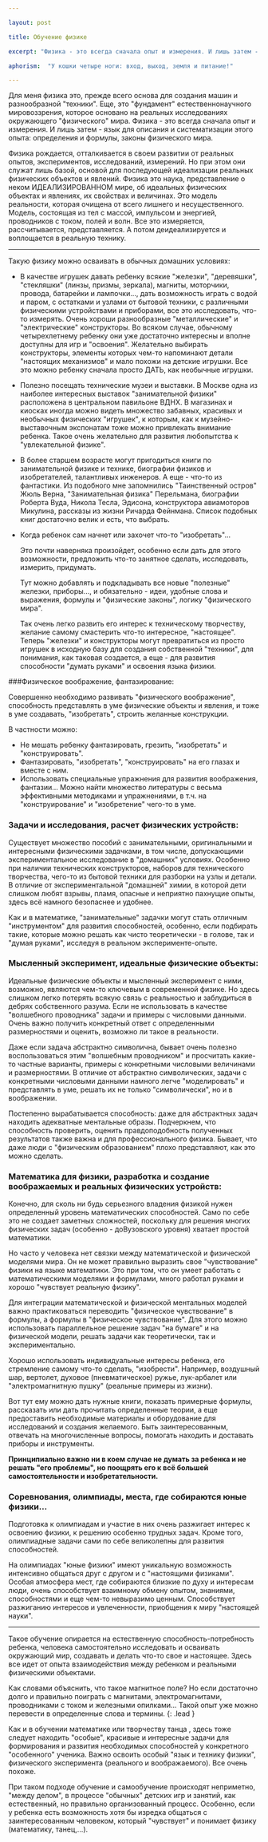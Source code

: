 ```yaml
---

layout: post

title: Обучение физике

excerpt: "Физика - это всегда сначала опыт и измерения. И лишь затем - язык для описания и систематизации этого опыта: определения и формулы, законы физического мира"

aphorism:  "У кошки четыpе ноги: вход, выход, земля и питание!"

---
```



Для меня физика это, прежде всего основа для создания машин и разнообразной "техники". Еще, это "фундамент" естественнонаучного мировоззрения, которое основано на реальных исследованиях окружающего "физического" мира. Физика - это всегда сначала опыт и измерения. И лишь затем - язык для описания и систематизации этого опыта: определения и формулы, законы физического мира.

Физика рождается, отталкивается в своем развитии от реальных опытов, экспериментов, исследований, измерений. Но при этом они служат лишь базой, основой для последующей идеализации реальных физических объектов и явлений. Физика это наука, представление о неком ИДЕАЛИЗИРОВАННОМ мире, об идеальных физических объектах и явлениях, их свойствах и величинах. Это модель реальности, которая очищена от всего лишнего и несущественного. Модель, состоящая из тел с массой, импульсом и энергией, проводников с током, полей и волн. Все это измеряется, рассчитывается, представляется. А потом деидеализируется и воплощается в реальную технику.

****

Такую физику можно осваивать в обычных домашних условиях:

+ В качестве игрушек давать ребенку всякие "железки", "деревяшки", "стекляшки" (линзы, призмы, зеркала), магниты, моторчики, провода, батарейки и лампочки..., дать возможность играть с водой и паром, с остатками и узлами от бытовой техники, с различными физическими устройствами и приборами, все это исследовать, что-то измерять. Очень хороши разнообразные "металлические" и "электрические" конструкторы. Во всяком случае, обычному четырехлетнему ребенку они уже достаточно интересны и вполне доступны для игр и "освоения". Желательно выбирать конструкторы, элементы которых чем-то напоминают детали "настоящих механизмов" и мало похожи на детские игрушки. Все это можно ребенку сначала просто ДАТЬ, как необычные игрушки.

+ Полезно посещать технические музеи и выставки. В Москве одна из наиболее интересных выставок "занимательной физики" расположена в центральном павильоне ВДНХ. В магазинах и киосках иногда можно видеть множество забавных, красивых и необычных физических "игрушек", к которым, как к музейно-выставочным экспонатам тоже можно привлекать внимание ребенка. Такое очень желательно для развития любопытства к "увлекательной физике".

+ В более старшем возрасте могут пригодиться книги по занимательной физике и технике, биографии физиков и изобретателей, талантливых инженеров. А еще - что-то из фантастики. Из подобного мне запомнились "Таинственный остров" Жюль Верна, "Занимательная физика" Перельмана, биографии Роберта Вуда, Никола Тесла, Эдисона, конструктора авиамоторов Микулина, рассказы из жизни Ричарда Фейнмана. Список подобных книг достаточно велик и есть, что выбрать.

+ Когда ребенок сам начнет или захочет что-то "изобретать"…
    
    Это почти наверняка произойдет, особенно если дать для этого возможности, предложить что-то занятное сделать, исследовать, измерить, придумать.
    
    Тут можно добавлять и подкладывать все новые "полезные" железки, приборы..., и обязательно - идеи, удобные слова и выражения, формулы и "физические законы", логику "физического мира".
    
    Так очень легко развить его интерес к техническому творчеству, желание самому смастерить что-то интересное, "настоящее". Теперь "железки" и конструкторы могут превратиться из просто игрушек в исходную базу для создания собственной "техники", для понимания, как таковая создается, а еще - для развития способности "думать руками" и освоения языка физики.
        

        
                
                        
                                        
###Физическое воображение, фантазирование:

Совершенно необходимо развивать "физического воображение", способность представлять в уме физические объекты и явления, и тоже в уме создавать, "изобретать", строить желанные конструкции.

В частности можно:

+ Не мешать ребенку фантазировать, грезить, "изобретать" и "конструировать".
+ Фантазировать, "изобретать", "конструировать" на его глазах и вместе с ним.
+ Использовать специальные упражнения для развития воображения, фантазии… Можно найти множество литературы с весьма эффективными методиками и упражнениями, в т.ч. на "конструирование" и "изобретение" чего-то в уме.

### Задачи и исследования, расчет физических устройств:

Существует множество пособий с занимательными, оригинальными и интересными физическими задачками, в том числе, допускающими экспериментальное исследование в "домашних" условиях. Особенно при наличии технических конструкторов, наборов для технического творчества, чего-то из бытовой техники для разборки на узлы и детали. В отличие от экспериментальной "домашней" химии, в которой дети слишком любят взрывы, пламя, опасные и неприятно пахнущие опыты, здесь всё намного безопаснее и удобнее.

Как и в математике, "занимательные" задачки могут стать отличным "инструментом" для развития способностей, особенно, если подбирать такие, которые можно решать как чисто теоретически - в голове, так и "думая руками", исследуя в реальном эксперименте-опыте.

### Мысленный эксперимент, идеальные физические объекты:

Идеальные физические объекты и мысленный эксперимент с ними, возможно, являются чем-то ключевым в современной физике. Но здесь слишком легко потерять всякую связь с реальностью и заблудиться в дебрях собственного разума. Если не использовать в качестве "волшебного проводника" задачи и примеры с числовыми данными. Очень важно получить конкретный ответ с определенными размерностями и оценить, возможно ли такое в реальности. 

Даже если задача абстрактно символична, бывает очень полезно воспользоваться этим "волшебным проводником" и просчитать какие-то частные варианты, примеры с конкретными числовыми величинами и размерностями. В отличие от абстрактно символических, задачи с конкретными числовыми данными намного легче "моделировать" и представлять в уме, решать их не только "символически", но и в воображении. 

Постепенно вырабатывается способность: даже для абстрактных задач находить адекватные ментальные образы. Подчеркнем, что способность проверить, оценить правдоподобность полученных результатов также важна и для профессионального физика. Бывает, что даже люди с "физическим образованием" плохо представляют, как это можно сделать.

### Математика для физики, разработка и создание воображаемых и реальных физических устройств:

Конечно, для сколь ни будь серьезного владения физикой нужен определенный уровень математических способностей. Само по себе это не создает заметных сложностей, поскольку для решения многих физических задач (особенно - доВузовского уровня) хватает простой математики.

Но часто у человека нет связки между математической и физической моделями мира. Он не может правильно выразить свое "чувствование" физики на языке математики. Это при том, что он умеет работать с математическими моделями и формулами, много работал руками и хорошо "чувствует реальную физику".

Для интеграции математической и физической ментальных моделей важно практиковаться переводить "физическое чувствование" в формулы, а формулы в "физическое чувствование". Для этого можно использовать параллельное решение задач "на бумаге" и на физической модели, решать задачи как теоретически, так и экспериментально.

Хорошо использовать индивидуальные интересы ребенка, его стремление самому что-то сделать, "изобрести". Например, воздушный шар, вертолет, духовое (пневматическое) ружье, лук-арбалет или "электромагнитную пушку" (реальные примеры из жизни). 

Вот тут ему можно дать нужные книги, показать примерные формулы, рассказать или дать прочитать определенные теории, а еще предоставить необходимые материалы и оборудование для исследований и создания желаемого. Быть заинтересованным, отвечать на многочисленные вопросы, помогать находить и доставать приборы и инструменты. 

**Принципиально важно ни в коем случае не думать за ребенка и не решать "его проблемы", но поощрять его к всё большей самостоятельности и изобретательности.**

### Соревнования, олимпиады, места, где собираются юные физики…

Подготовка к олимпиадам и участие в них очень разжигает интерес к освоению физики, к решению особенно трудных задач. Кроме того, олимпиадные задачи сами по себе великолепны для развития способностей.

На олимпиадах "юные физики" имеют уникальную возможность интенсивно общаться друг с другом и с "настоящими физиками". Особая атмосфера мест, где собираются близкие по духу и интересам люди, очень способствует взаимному обмену опытом, знаниями, способностями и еще чем-то невыразимо ценным. Способствует разжиганию интересов и увлеченности, приобщения к миру "настоящей науки".

****

Такое обучение опирается на естественную способность-потребность ребенка, человека самостоятельно исследовать и осваивать окружающий мир, создавать и делать что-то свое и настоящее. Здесь все идет от опыта взаимодействия между ребенком и реальными физическими объектами.

Как словами объяснить, что такое магнитное поле? Но если достаточно долго и правильно поиграть с магнитами, электромагнитами, проводниками с током и железными опилками… Такой опыт уже можно перевести в определенные слова и термины.
{: .lead }

Как и в обучении математике или творчеству танца , здесь тоже следует находить "особые", красивые и интересные задачи для формирования и развития необходимых способностей у конкретного "особенного" ученика. Важно освоить особый "язык и технику физики", физического эксперимента (реального и воображаемого). Все очень похоже.

При таком подходе обучение и самообучение происходят неприметно, "между делом", в процессе "обычных" детских игр и занятий, как естественный, но правильно организованный процесс. Особенно, если у ребенка есть возможность хотя бы изредка общаться с заинтересованным человеком, который "чувствует" и понимает физику (математику, танец,...).










